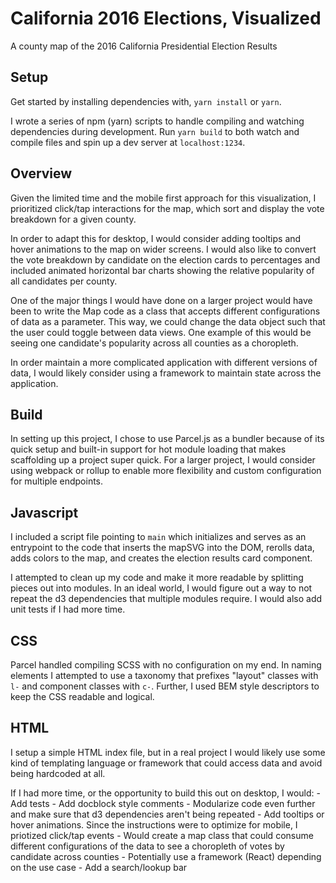 # California 2016 Elections, Visualized

A county map of the 2016 California Presidential Election Results

## Setup

Get started by installing dependencies with, `yarn install` or `yarn`. 

I wrote a series of npm (yarn) scripts to handle compiling and watching dependencies during development. Run `yarn build` to both watch and compile files and spin up a dev server at `localhost:1234`.

## Overview

Given the limited time and the mobile first approach for this visualization, I prioritized click/tap interactions for the map, which sort and display the vote breakdown for a given county. 

In order to adapt this for desktop, I would consider adding tooltips and hover animations to the map on wider screens. I would also like to convert the vote breakdown by candidate on the election cards to  percentages and included animated horizontal bar charts showing the relative popularity of all candidates per county. 

One of the major things I would have done on a larger project would have been to write the Map code as a class that accepts different configurations of data as a parameter. This way, we could change the data object such that the user could toggle between data views. One example of this would be seeing one candidate's popularity across all counties as a choropleth.

In order maintain a more complicated application with different versions of data, I would likely consider using a framework to maintain state across the application. 

## Build

In setting up this project, I chose to use Parcel.js as a bundler because of its quick setup and built-in support for hot module loading that makes scaffolding up a project super quick. For a larger project, I would consider using webpack or rollup to enable more flexibility and custom configuration for multiple endpoints.

## Javascript

I included a script file pointing to `main` which initializes and serves as an entrypoint to the code that inserts the mapSVG into the DOM, rerolls data, adds colors to the map, and creates the election results card component.

I attempted to clean up my code and make it more readable by splitting pieces out into modules. In an ideal world, I would figure out a way to not repeat the d3 dependencies that multiple modules require. I would also add unit tests if I had more time.

## CSS

Parcel handled compiling SCSS with no configuration on my end. In naming elements I attempted to use a taxonomy that prefixes "layout" classes with `l-` and component classes with `c-`. Further, I used BEM style descriptors to keep the CSS readable and logical. 

## HTML

I setup a simple HTML index file, but in a real project I would likely use some kind of templating language or framework that could access data and avoid being hardcoded at all.





If I had more time, or the opportunity to build this out on desktop, I would: 
    - Add tests
    - Add docblock style comments
    - Modularize code even further and make sure that d3 dependencies aren't being repeated
    - Add tooltips or hover animations. Since the instructions were to optimize for mobile, I priotized click/tap events
    - Would create a map class that could consume different configurations of the data to see a choropleth of votes by candidate across counties
    - Potentially use a framework (React) depending on the use case
    - Add a search/lookup bar